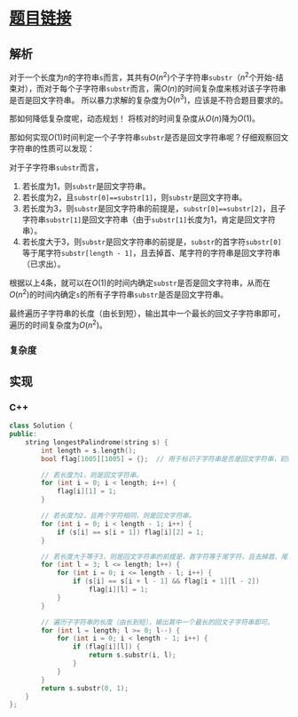 # [题目链接](https://leetcode-cn.com/problems/longest-palindromic-substring/)

## 解析

对于一个长度为$n$的字符串`s`而言，其共有$O(n^2)$个子字符串`substr`（$n^2$个开始-结束对），而对于每个子字符串`substr`而言，需$O(n)$的时间复杂度来核对该子字符串是否是回文字符串。
所以暴力求解的复杂度为$O(n^3)$，应该是不符合题目要求的。

那如何降低复杂度呢，动态规划！
将核对的时间复杂度从$O(n)$降为$O(1)$。

那如何实现$O(1)$时间判定一个子字符串`substr`是否是回文字符串呢？仔细观察回文字符串的性质可以发现：

对于子字符串`substr`而言，
1. 若长度为1，则`substr`是回文字符串。
2. 若长度为2，且`substr[0]==substr[1]`，则`substr`是回文字符串。
3. 若长度为3，则`substr`是回文字符串的前提是，`substr[0]==substr[2]`，且子字符串`substr[1]`是回文字符串（由于`substr[1]`长度为1，肯定是回文字符串）。
4. 若长度大于3，则`substr`是回文字符串的前提是，`substr`的首字符`substr[0]`等于尾字符`substr[length - 1]`，且去掉首、尾字符的字符串是回文字符串（已求出）。

根据以上4条，就可以在$O(1)$的时间内确定`substr`是否是回文字符串，从而在$O(n^2)$的时间内确定`s`的所有子字符串`substr`是否是回文字符串。

最终遍历子字符串的长度（由长到短），输出其中一个最长的回文子字符串即可，遍历的时间复杂度为$O(n^2)$。
### 复杂度

## 实现

### C++
```C++
class Solution {
public:
    string longestPalindrome(string s) {
        int length = s.length();
        bool flag[1005][1005] = {};  // 用于标识子字符串是否是回文字符串，初始化为0

        // 若长度为1，则是回文字符串。
        for (int i = 0; i < length; i++) {
            flag[i][1] = 1; 
        }

        // 若长度为2，且两个字符相同，则是回文字符串。
        for (int i = 0; i < length - 1; i++) {
            if (s[i] == s[i + 1]) flag[i][2] = 1;
        }

        // 若长度大于等于3，则是回文字符串的前提是，首字符等于尾字符，且去掉首、尾字符的字符串是回文字符串。
        for (int l = 3; l <= length; l++) {
            for (int i = 0; i <= length - l; i++) {
                if (s[i] == s[i + l - 1] && flag[i + 1][l - 2])
                    flag[i][l] = 1;
            }
        }

        // 遍历子字符串的长度（由长到短），输出其中一个最长的回文子字符串即可。
        for (int l = length; l >= 0; l--) {
            for (int i = 0; i < length - 1; i++) {
                if (flag[i][l]) {
                    return s.substr(i, l);
                }
            }
        }
        return s.substr(0, 1);
    }
};
```